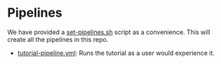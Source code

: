 # Pipelines

We have provided a [set-pipelines.sh](set-pipelines.sh) script as a convenience. This will create all the pipelines in this repo.

* [tutorial-pipeline.yml](tutorial-pipeline.yml): Runs the tutorial as a user would experience it.
